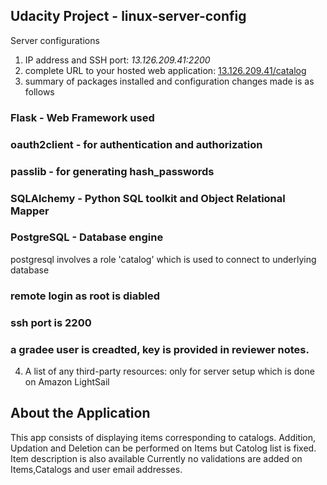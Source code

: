 ## Udacity Project - linux-server-config

Server configurations
1. IP address and SSH port: *13.126.209.41:2200*
2. complete URL to your hosted web application: [13.126.209.41/catalog](http://13.126.209.41/catalog)
3. summary of packages installed and configuration changes made is as follows
### Flask - Web Framework used
### oauth2client - for authentication and authorization
### passlib - for generating hash_passwords
### SQLAlchemy - Python SQL toolkit and Object Relational Mapper
### PostgreSQL - Database engine
postgresql involves a role 'catalog' which is used to connect to underlying database
### remote login as root is diabled
### ssh port is 2200
### a gradee user is creadted, key is provided in reviewer notes.
4. A list of any third-party resources: only for server setup which is done on Amazon LightSail


## About the Application
This app consists of displaying items corresponding to catalogs. Addition, Updation and Deletion can be performed on Items but Catolog list is fixed. Item description is also available
Currently no validations are added on Items,Catalogs and user email addresses.
